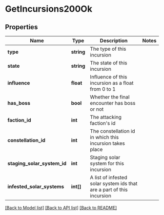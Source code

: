 # GetIncursions200Ok

## Properties
Name | Type | Description | Notes
------------ | ------------- | ------------- | -------------
**type** | **string** | The type of this incursion | 
**state** | **string** | The state of this incursion | 
**influence** | **float** | Influence of this incursion as a float from 0 to 1 | 
**has_boss** | **bool** | Whether the final encounter has boss or not | 
**faction_id** | **int** | The attacking faction&#39;s id | 
**constellation_id** | **int** | The constellation id in which this incursion takes place | 
**staging_solar_system_id** | **int** | Staging solar system for this incursion | 
**infested_solar_systems** | **int[]** | A list of infested solar system ids that are a part of this incursion | 

[[Back to Model list]](../README.md#documentation-for-models) [[Back to API list]](../README.md#documentation-for-api-endpoints) [[Back to README]](../README.md)


